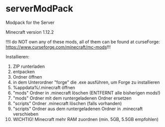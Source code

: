 # serverModPack
Modpack for the Server

Minecraft version 1.12.2

!!!I do NOT own any of these mods, all of them can be found at curseForge: https://www.curseforge.com/minecraft/mc-mods!!!

Installieren:
1) ZIP runterladen
2) entpacken
3) Ordner öffnen
4) in dem Unterordner "forge" die .exe ausführen, um Forge zu installieren
5) %appdata%/.minecraft öffnen
6) "mods" Ordner in .minecraft löschen (ENTFERNT alle bisherigen mods!)
7) "mods" Ordner mit dem runtergeladenen Ordner ersetzen
8) "scripts" Ordner .minecraft löschen (falls vorhanden)
9) "scripts" Ordner aus dem runtergeladenen Ordner in .minecraft verschieben
10) WICHTIG! Minecraft mehr RAM zuordnen (min. 5GB, 5.5GB empfohlen)

